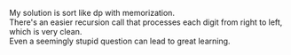 My solution is sort like dp with memorization.\
There's an easier recursion call that processes each digit from right to left, which is very clean.\
Even a seemingly stupid question can lead to great learning.
